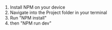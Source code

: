 1. Install NPM on your device
2. Navigate into the Project folder in your terminal
3. Run "NPM install"
4. then "NPM run dev"
